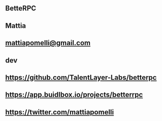 ## BetteRPC

## Mattia

## mattiapomelli@gmail.com

## dev

## https://github.com/TalentLayer-Labs/betterpc

## https://app.buidlbox.io/projects/betterrpc

## https://twitter.com/mattiapomelli
